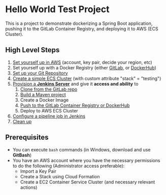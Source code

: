 # Hello World Test Project

This is a project to demonstrate dockerizing a Spring Boot application, pushing it to the GitLab Container Registry,
and deploying it to AWS (ECS Cluster).

## High Level Steps
1. [Set yourself up in AWS](./docs/01-AwsAccount.md) (account, key pair, decide your region, etc)
1. Set yourself up with a Docker Registry (either [GitLab](./docs/02-GitLabRegistry.md), or [DockerHub](./docs/02-DockerHub.md))
1. [Set up your Git Repository](docs/02-GitRepository.md)
1. [Create a simple ECS Cluster](./docs/03-ECSCluster.md) (with custom attribute "stack" = "testing")
1. [Provision a **Jenkins Server**](./docs/04-JenkinsServer.md) and give it **access and ability** to 
    1. [Clone from the GitLab repo](docs/05-JenkinsGitLab.md)
    1. [Build a Maven project](./docs/06-ConfigureMavenTool.md)
    1. Create a Docker Image 
    1. [Push to the GitLab Container Registry or DockerHub](./docs/07-DockerCredentials.md)
    1. Deploy to AWS ECS Cluster
1. [Configure a pipeline job in Jenkins](./docs/10-JenkinsPipeline.md)
1. [Clean up](./docs/cleanup.md)

## Prerequisites

 * You can execute `bash` commands (in Windows, download and use **GitBash**)
 * You have an AWS account where you have the necessary permissions to do the following (Administrator access preferable):
    * Import a Key Pair
    * Create a Stack using Cloud Formation
    * Create a EC2 Container Service Cluster (and necessary relevant actions)